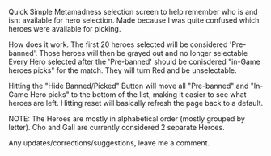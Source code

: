 Quick Simple Metamadness selection screen to help remember who is and isnt available for hero selection.
Made because I was quite confused which heroes were available for picking.

How does it work.
The first 20 heroes selected will be considered 'Pre-banned'. Those heroes will then be grayed out and no longer selectable
Every Hero selected after the 'Pre-banned' should be conisdered "in-Game heroes picks" for the match. They will turn Red and be unselectable.

Hitting the "Hide Banned/Picked" Button will move all "Pre-banned" and "In-Game Hero picks" to the bottom of the list, making it easier to see what heroes are left.
Hitting reset will basically refresh the page back to a default.

NOTE: The Heroes are mostly in alphabetical order (mostly grouped by letter). Cho and Gall are currently considered 2 separate Heroes.

Any updates/corrections/suggestions, leave me a comment.
